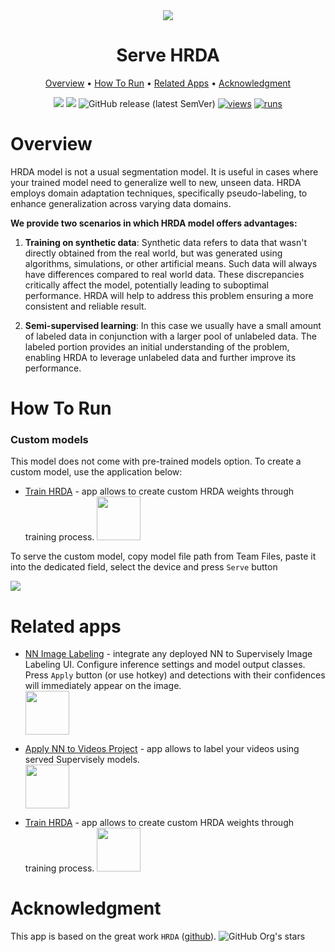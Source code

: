 <div align="center" markdown>
<img src="https://github.com/supervisely-ecosystem/hrda/assets/115161827/59697391-5f58-472c-bdcb-7341bfc7ec79"/>  

# Serve HRDA

<p align="center">
  <a href="#Overview">Overview</a> •
  <a href="#How-To-Run">How To Run</a> •
  <a href="#Related-apps">Related Apps</a> •
  <a href="#Acknowledgment">Acknowledgment</a>
</p>

[![](https://img.shields.io/badge/supervisely-ecosystem-brightgreen)](https://ecosystem.supervise.ly/apps/supervisely-ecosystem/hrda/sly_app_serve)
[![](https://img.shields.io/badge/slack-chat-green.svg?logo=slack)](https://supervise.ly/slack)
![GitHub release (latest SemVer)](https://img.shields.io/github/v/release/supervisely-ecosystem/hrda)
[![views](https://app.supervise.ly/img/badges/views/supervisely-ecosystem/hrda/sly_app_serve.png)](https://supervise.ly)
[![runs](https://app.supervise.ly/img/badges/runs/supervisely-ecosystem/hrda/sly_app_serve.png)](https://supervise.ly)

</div>

# Overview

HRDA model is not a usual segmentation model. It is useful in cases where your trained model need to generalize well to new, unseen data. HRDA employs domain adaptation techniques, specifically pseudo-labeling, to enhance generalization across varying data domains.

**We provide two scenarios in which HRDA model offers advantages:**
1. **Training on synthetic data**: Synthetic data refers to data that wasn't directly obtained from the real world, but was generated using algorithms, simulations, or other artificial means. Such data will always have differences compared to real world data. These discrepancies critically affect the model, potentially leading to suboptimal performance. HRDA will help to address this problem ensuring a more consistent and reliable result.

2. **Semi-supervised learning**: In this case we usually have a small amount of labeled data in conjunction with a larger pool of unlabeled data. The labeled portion provides an initial understanding of the problem, enabling HRDA to leverage unlabeled data and further improve its performance.


# How To Run

### Custom models

This model does not come with pre-trained models option. To create a custom model, use the application below:
- [Train HRDA](https://ecosystem.supervise.ly/apps/supervisely-ecosystem/hrda/sly_app_train) - app allows to create custom HRDA weights through training process.
    <img data-key="sly-module-link" data-module-slug="supervisely-ecosystem/hrda/sly_app_train" src="https://github.com/supervisely-ecosystem/hrda/assets/115161827/de5c2f32-2c49-4f42-86f2-6f8a4c5c7908" height="70px" margin-bottom="20px"/>

To serve the custom model, copy model file path from Team Files, paste it into the dedicated field, select the device and press `Serve` button

<img src="https://github.com/supervisely-ecosystem/hrda/assets/115161827/2c6a2f08-7bdd-476f-83ab-d9431e16dea3"/>

# Related apps

- [NN Image Labeling](https://ecosystem.supervise.ly/apps/supervisely-ecosystem%252Fnn-image-labeling%252Fannotation-tool) - integrate any deployed NN to Supervisely Image Labeling UI. Configure inference settings and model output classes. Press `Apply` button (or use hotkey) and detections with their confidences will immediately appear on the image.   
    <img data-key="sly-module-link" data-module-slug="supervisely-ecosystem/nn-image-labeling/annotation-tool" src="https://i.imgur.com/hYEucNt.png" height="70px" margin-bottom="20px"/>

- [Apply NN to Videos Project](https://ecosystem.supervise.ly/apps/apply-nn-to-videos-project) - app allows to label your videos using served Supervisely models.  
  <img data-key="sly-module-link" data-module-slug="supervisely-ecosystem/apply-nn-to-videos-project" src="https://imgur.com/LDo8K1A.png" height="70px" margin-bottom="20px" />

- [Train HRDA](https://ecosystem.supervise.ly/apps/supervisely-ecosystem/hrda/sly_app_train) - app allows to create custom HRDA weights through training process.
    <img data-key="sly-module-link" data-module-slug="supervisely-ecosystem/hrda/sly_app_train" src="https://github.com/supervisely-ecosystem/hrda/assets/115161827/de5c2f32-2c49-4f42-86f2-6f8a4c5c7908" height="70px" margin-bottom="20px"/>
    
# Acknowledgment

This app is based on the great work `HRDA` ([github](https://github.com/lhoyer/HRDA)). ![GitHub Org's stars](https://img.shields.io/github/stars/lhoyer/HRDA?style=social)
